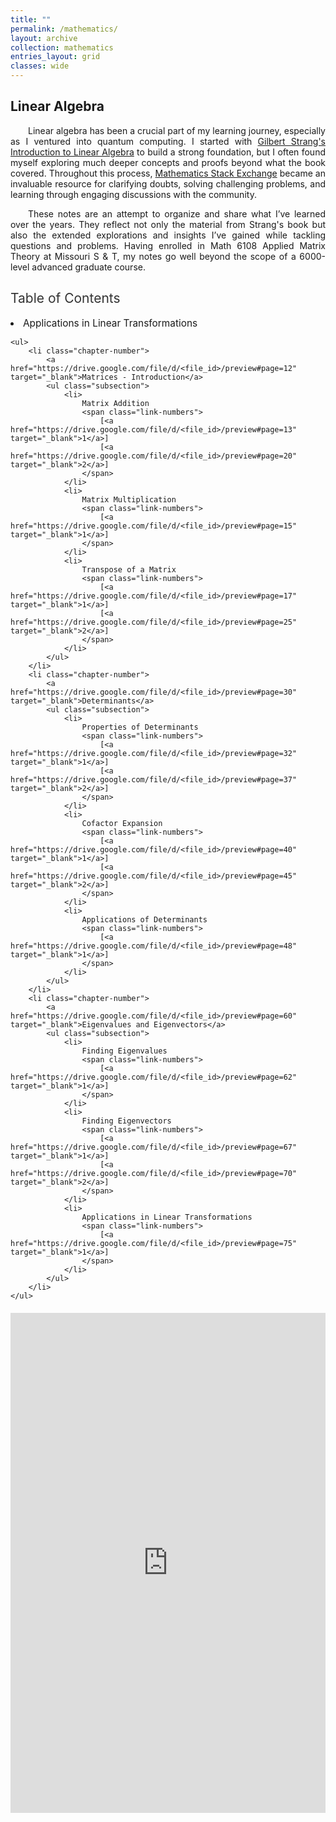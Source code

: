 ```yaml
---
title: ""
permalink: /mathematics/
layout: archive
collection: mathematics
entries_layout: grid
classes: wide
---
```



<style>
.text-block {
    text-align: justify;
    text-indent: 2em;
    margin-right: auto;
    max-width: 8.27in; /* Constrain to A4 width */
}
.toc {
    padding: 0;
    border: none;
    max-width: 100%;
    margin: 20px 0;
    font-family: inherit;
    font-weight: normal;
}
.toc h2 {
    font-size: 1.5em;
    color: #333;
    text-align: left;
    text-transform: none;
    font-family: inherit;
    font-weight: normal;
}
.toc ul {
    list-style: none;
    padding: 0;
}
.toc li {
    margin: 10px 0;
    font-weight: normal;
    text-transform: none;
}
.toc a {
    text-decoration: none;
    font-size: 1.1em;
    font-family: inherit;
    font-weight: normal;
    color: var(--link-color); /* Matches website link color */
}
.toc a:hover {
    text-decoration: underline;
}
.toc .subsection {
    margin-left: 20px;
    font-size: 0.95em;
    counter-reset: subsection; /* Reset subsection counter */
}
.toc .subsection li {
    counter-increment: subsection; /* Increment subsection */
}
.toc .subsection li::before {
    content: counters(chapter, ".") "." counter(subsection) " "; /* Format as 1.1, 1.2 */
    color: #555;
    margin-right: 5px;
}
.toc .chapter-number {
    counter-increment: chapter; /* Increment chapter number */
}
.toc .chapter-number::before {
    content: counter(chapter) ". "; /* Add chapter number */
}
.toc .link-numbers {
    margin-left: 5px;
}
.toc .link-numbers a {
    text-decoration: none;
    font-size: 0.95em;
    font-family: inherit;
    color: var(--link-color); /* Matches website link color */
}
.toc .link-numbers a:hover {
    text-decoration: underline;
}
</style>

## Linear Algebra
<a name="linear-algebra"></a>
<div class="text-block">
 <p>Linear algebra has been a crucial part of my learning journey, especially as I ventured into quantum computing. I  started with <a href="https://archive.org/details/gilbert-strang-introduction-to-linear-algebra-fifth-edition/page/504/mode/2up">Gilbert Strang's Introduction to Linear Algebra</a> to build a strong foundation, but I often found myself exploring much deeper concepts and proofs beyond what the book covered. Throughout this process, <a href="https://math.stackexchange.com/users/223599/sooraj-soman">Mathematics Stack Exchange</a> became an invaluable resource for clarifying doubts, solving challenging problems, and learning through engaging discussions with the community.</p>
 <p>These notes are an attempt to organize and share what I’ve learned over the years. They reflect not only the material from Strang's book but also the extended explorations and insights I’ve gained while tackling questions and problems. Having enrolled in Math 6108 Applied Matrix Theory at Missouri S & T, my notes go well beyond the scope of a 6000-level advanced graduate course.</p>
</div>

<div class="toc">
    <h2>Table of Contents</h2>
    
<li>
    <a href="#viewer" onclick="document.getElementById('pdf-viewer').src = 'https://mozilla.github.io/pdf.js/web/viewer.html?file=https://drive.google.com/uc?id=1f3K9YLWhz6vVbn6-ZbezSaqHsPCz_uSk&page=75';">
        Applications in Linear Transformations
    </a>
</li>

    <ul>
        <li class="chapter-number">
            <a href="https://drive.google.com/file/d/<file_id>/preview#page=12" target="_blank">Matrices - Introduction</a>
            <ul class="subsection">
                <li>
                    Matrix Addition
                    <span class="link-numbers">
                        [<a href="https://drive.google.com/file/d/<file_id>/preview#page=13" target="_blank">1</a>]
                        [<a href="https://drive.google.com/file/d/<file_id>/preview#page=20" target="_blank">2</a>]
                    </span>
                </li>
                <li>
                    Matrix Multiplication
                    <span class="link-numbers">
                        [<a href="https://drive.google.com/file/d/<file_id>/preview#page=15" target="_blank">1</a>]
                    </span>
                </li>
                <li>
                    Transpose of a Matrix
                    <span class="link-numbers">
                        [<a href="https://drive.google.com/file/d/<file_id>/preview#page=17" target="_blank">1</a>]
                        [<a href="https://drive.google.com/file/d/<file_id>/preview#page=25" target="_blank">2</a>]
                    </span>
                </li>
            </ul>
        </li>
        <li class="chapter-number">
            <a href="https://drive.google.com/file/d/<file_id>/preview#page=30" target="_blank">Determinants</a>
            <ul class="subsection">
                <li>
                    Properties of Determinants
                    <span class="link-numbers">
                        [<a href="https://drive.google.com/file/d/<file_id>/preview#page=32" target="_blank">1</a>]
                        [<a href="https://drive.google.com/file/d/<file_id>/preview#page=37" target="_blank">2</a>]
                    </span>
                </li>
                <li>
                    Cofactor Expansion
                    <span class="link-numbers">
                        [<a href="https://drive.google.com/file/d/<file_id>/preview#page=40" target="_blank">1</a>]
                        [<a href="https://drive.google.com/file/d/<file_id>/preview#page=45" target="_blank">2</a>]
                    </span>
                </li>
                <li>
                    Applications of Determinants
                    <span class="link-numbers">
                        [<a href="https://drive.google.com/file/d/<file_id>/preview#page=48" target="_blank">1</a>]
                    </span>
                </li>
            </ul>
        </li>
        <li class="chapter-number">
            <a href="https://drive.google.com/file/d/<file_id>/preview#page=60" target="_blank">Eigenvalues and Eigenvectors</a>
            <ul class="subsection">
                <li>
                    Finding Eigenvalues
                    <span class="link-numbers">
                        [<a href="https://drive.google.com/file/d/<file_id>/preview#page=62" target="_blank">1</a>]
                    </span>
                </li>
                <li>
                    Finding Eigenvectors
                    <span class="link-numbers">
                        [<a href="https://drive.google.com/file/d/<file_id>/preview#page=67" target="_blank">1</a>]
                        [<a href="https://drive.google.com/file/d/<file_id>/preview#page=70" target="_blank">2</a>]
                    </span>
                </li>
                <li>
                    Applications in Linear Transformations
                    <span class="link-numbers">
                        [<a href="https://drive.google.com/file/d/<file_id>/preview#page=75" target="_blank">1</a>]
                    </span>
                </li>
            </ul>
        </li>
    </ul>
</div>



<iframe
    src="https://soorajss1729.github.io/notes/la7.pdf"
    width="100%"
    height="800px"
    style="border: none;">
</iframe>



